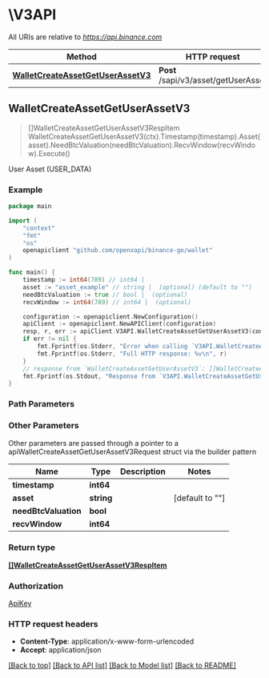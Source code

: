 # \V3API

All URIs are relative to *https://api.binance.com*

Method | HTTP request | Description
------------- | ------------- | -------------
[**WalletCreateAssetGetUserAssetV3**](V3API.md#WalletCreateAssetGetUserAssetV3) | **Post** /sapi/v3/asset/getUserAsset | User Asset (USER_DATA)



## WalletCreateAssetGetUserAssetV3

> []WalletCreateAssetGetUserAssetV3RespItem WalletCreateAssetGetUserAssetV3(ctx).Timestamp(timestamp).Asset(asset).NeedBtcValuation(needBtcValuation).RecvWindow(recvWindow).Execute()

User Asset (USER_DATA)



### Example

```go
package main

import (
	"context"
	"fmt"
	"os"
	openapiclient "github.com/openxapi/binance-go/wallet"
)

func main() {
	timestamp := int64(789) // int64 | 
	asset := "asset_example" // string |  (optional) (default to "")
	needBtcValuation := true // bool |  (optional)
	recvWindow := int64(789) // int64 |  (optional)

	configuration := openapiclient.NewConfiguration()
	apiClient := openapiclient.NewAPIClient(configuration)
	resp, r, err := apiClient.V3API.WalletCreateAssetGetUserAssetV3(context.Background()).Timestamp(timestamp).Asset(asset).NeedBtcValuation(needBtcValuation).RecvWindow(recvWindow).Execute()
	if err != nil {
		fmt.Fprintf(os.Stderr, "Error when calling `V3API.WalletCreateAssetGetUserAssetV3``: %v\n", err)
		fmt.Fprintf(os.Stderr, "Full HTTP response: %v\n", r)
	}
	// response from `WalletCreateAssetGetUserAssetV3`: []WalletCreateAssetGetUserAssetV3RespItem
	fmt.Fprintf(os.Stdout, "Response from `V3API.WalletCreateAssetGetUserAssetV3`: %v\n", resp)
}
```

### Path Parameters



### Other Parameters

Other parameters are passed through a pointer to a apiWalletCreateAssetGetUserAssetV3Request struct via the builder pattern


Name | Type | Description  | Notes
------------- | ------------- | ------------- | -------------
 **timestamp** | **int64** |  | 
 **asset** | **string** |  | [default to &quot;&quot;]
 **needBtcValuation** | **bool** |  | 
 **recvWindow** | **int64** |  | 

### Return type

[**[]WalletCreateAssetGetUserAssetV3RespItem**](WalletCreateAssetGetUserAssetV3RespItem.md)

### Authorization

[ApiKey](../README.md#ApiKey)

### HTTP request headers

- **Content-Type**: application/x-www-form-urlencoded
- **Accept**: application/json

[[Back to top]](#) [[Back to API list]](../README.md#documentation-for-api-endpoints)
[[Back to Model list]](../README.md#documentation-for-models)
[[Back to README]](../README.md)

